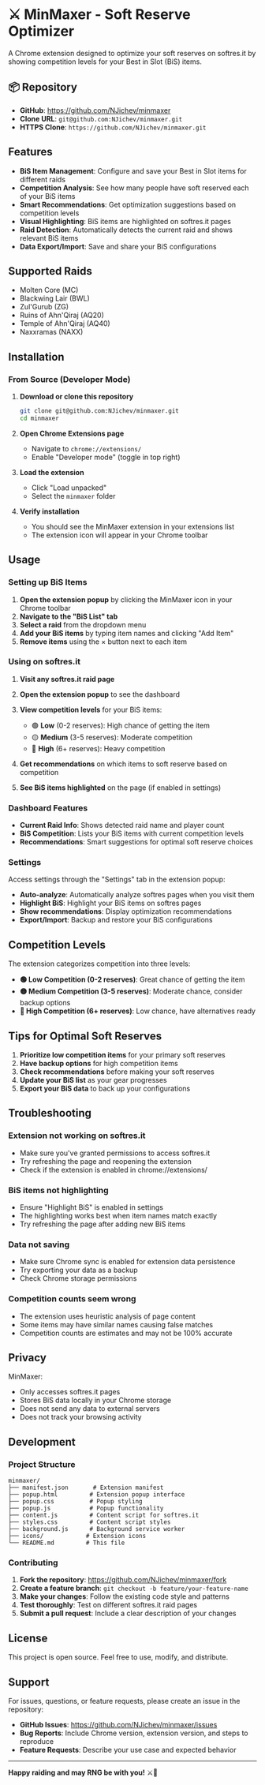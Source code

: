 # ⚔️ MinMaxer - Soft Reserve Optimizer

A Chrome extension designed to optimize your soft reserves on softres.it by showing competition levels for your Best in Slot (BiS) items.

## 📦 Repository

- **GitHub**: https://github.com/NJichev/minmaxer
- **Clone URL**: `git@github.com:NJichev/minmaxer.git`
- **HTTPS Clone**: `https://github.com/NJichev/minmaxer.git`

## Features

- **BiS Item Management**: Configure and save your Best in Slot items for different raids
- **Competition Analysis**: See how many people have soft reserved each of your BiS items
- **Smart Recommendations**: Get optimization suggestions based on competition levels
- **Visual Highlighting**: BiS items are highlighted on softres.it pages
- **Raid Detection**: Automatically detects the current raid and shows relevant BiS items
- **Data Export/Import**: Save and share your BiS configurations

## Supported Raids

- Molten Core (MC)
- Blackwing Lair (BWL)
- Zul'Gurub (ZG)
- Ruins of Ahn'Qiraj (AQ20)
- Temple of Ahn'Qiraj (AQ40)
- Naxxramas (NAXX)

## Installation

### From Source (Developer Mode)

1. **Download or clone this repository**
   ```bash
   git clone git@github.com:NJichev/minmaxer.git
   cd minmaxer
   ```

2. **Open Chrome Extensions page**
   - Navigate to `chrome://extensions/`
   - Enable "Developer mode" (toggle in top right)

3. **Load the extension**
   - Click "Load unpacked"
   - Select the `minmaxer` folder

4. **Verify installation**
   - You should see the MinMaxer extension in your extensions list
   - The extension icon will appear in your Chrome toolbar

## Usage

### Setting up BiS Items

1. **Open the extension popup** by clicking the MinMaxer icon in your Chrome toolbar
2. **Navigate to the "BiS List" tab**
3. **Select a raid** from the dropdown menu
4. **Add your BiS items** by typing item names and clicking "Add Item"
5. **Remove items** using the × button next to each item

### Using on softres.it

1. **Visit any softres.it raid page**
2. **Open the extension popup** to see the dashboard
3. **View competition levels** for your BiS items:
   - 🟢 **Low** (0-2 reserves): High chance of getting the item
   - 🟡 **Medium** (3-5 reserves): Moderate competition
   - 🔴 **High** (6+ reserves): Heavy competition

4. **Get recommendations** on which items to soft reserve based on competition
5. **See BiS items highlighted** on the page (if enabled in settings)

### Dashboard Features

- **Current Raid Info**: Shows detected raid name and player count
- **BiS Competition**: Lists your BiS items with current competition levels
- **Recommendations**: Smart suggestions for optimal soft reserve choices

### Settings

Access settings through the "Settings" tab in the extension popup:

- **Auto-analyze**: Automatically analyze softres pages when you visit them
- **Highlight BiS**: Highlight your BiS items on softres pages
- **Show recommendations**: Display optimization recommendations
- **Export/Import**: Backup and restore your BiS configurations

## Competition Levels

The extension categorizes competition into three levels:

- **🟢 Low Competition (0-2 reserves)**: Great chance of getting the item
- **🟡 Medium Competition (3-5 reserves)**: Moderate chance, consider backup options
- **🔴 High Competition (6+ reserves)**: Low chance, have alternatives ready

## Tips for Optimal Soft Reserves

1. **Prioritize low competition items** for your primary soft reserves
2. **Have backup options** for high competition items
3. **Check recommendations** before making your soft reserves
4. **Update your BiS list** as your gear progresses
5. **Export your BiS data** to back up your configurations

## Troubleshooting

### Extension not working on softres.it
- Make sure you've granted permissions to access softres.it
- Try refreshing the page and reopening the extension
- Check if the extension is enabled in chrome://extensions/

### BiS items not highlighting
- Ensure "Highlight BiS" is enabled in settings
- The highlighting works best when item names match exactly
- Try refreshing the page after adding new BiS items

### Data not saving
- Make sure Chrome sync is enabled for extension data persistence
- Try exporting your data as a backup
- Check Chrome storage permissions

### Competition counts seem wrong
- The extension uses heuristic analysis of page content
- Some items may have similar names causing false matches
- Competition counts are estimates and may not be 100% accurate

## Privacy

MinMaxer:
- Only accesses softres.it pages
- Stores BiS data locally in your Chrome storage
- Does not send any data to external servers
- Does not track your browsing activity

## Development

### Project Structure
```
minmaxer/
├── manifest.json       # Extension manifest
├── popup.html         # Extension popup interface
├── popup.css          # Popup styling
├── popup.js           # Popup functionality
├── content.js         # Content script for softres.it
├── styles.css         # Content script styles
├── background.js      # Background service worker
├── icons/            # Extension icons
└── README.md         # This file
```

### Contributing

1. **Fork the repository**: https://github.com/NJichev/minmaxer/fork
2. **Create a feature branch**: `git checkout -b feature/your-feature-name`
3. **Make your changes**: Follow the existing code style and patterns
4. **Test thoroughly**: Test on different softres.it raid pages
5. **Submit a pull request**: Include a clear description of your changes

## License

This project is open source. Feel free to use, modify, and distribute.

## Support

For issues, questions, or feature requests, please create an issue in the repository:
- **GitHub Issues**: https://github.com/NJichev/minmaxer/issues
- **Bug Reports**: Include Chrome version, extension version, and steps to reproduce
- **Feature Requests**: Describe your use case and expected behavior

---

**Happy raiding and may RNG be with you!** ⚔️🎲 